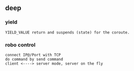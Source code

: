 ## deep
### yield
```
YIELD_VALUE return and suspends (state) for the coroute.
```
### robo control
```
connect IP@/Port with TCP
do command by send command
client <----> server mode, server on the fly
```
